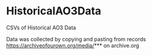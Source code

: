 # HistoricalAO3Data
CSVs of Historical AO3 Data

Data was collected by copying and pasting from records https://archiveofourown.org/media/*** on archive.org
